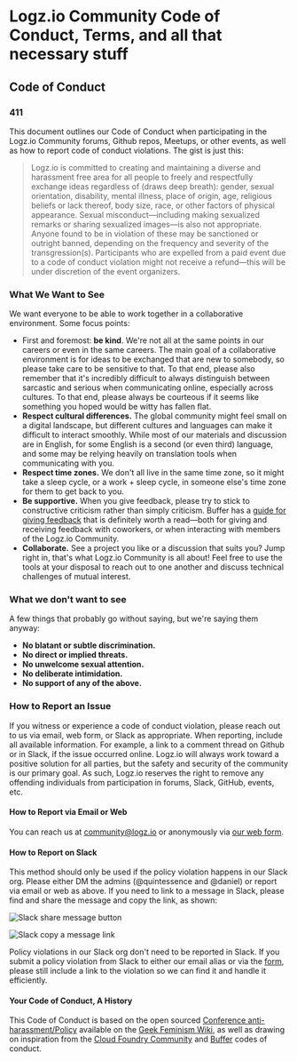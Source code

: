 # Logz.io Community Code of Conduct, Terms, and all that necessary stuff

## Code of Conduct

### 411

This document outlines our Code of Conduct when participating in the Logz.io Community forums, Github repos, Meetups, or other events, as well as how to report code of conduct violations. The gist is just this:

> Logz.io is committed to creating and maintaining a diverse and harassment free area for all people to freely and respectfully exchange ideas regardless of (draws deep breath): gender, sexual orientation, disability, mental illness, place of origin, age, religious beliefs or lack thereof, body size, race, or other factors of physical appearance. Sexual misconduct—including making sexualized remarks or sharing sexualized images—is also not appropriate. Anyone found to be in violation of these may be sanctioned or outright banned, depending on the frequency and severity of the transgression(s). Participants who are expelled from a paid event due to a code of conduct violation might not receive a refund—this will be under discretion of the event organizers.


### What We Want to See

We want everyone to be able to work together in a collaborative environment. Some focus points:

* First and foremost: **be kind**. We're not all at the same points in our careers or even in the same careers. The main goal of a collaborative environment is for ideas to be exchanged that are new to somebody, so please take care to be sensitive to that. To that end, please also remember that it's incredibly difficult to always distinguish between sarcastic and serious when communicating online, especially across cultures. To that end, please always be courteous if it seems like something you hoped would be witty has fallen flat.
* **Respect cultural differences.** The global community might feel small on a digital landscape, but different cultures and languages can make it difficult to interact smoothly. While most of our materials and discussion are in English, for some English is a second (or even third) language, and some may be relying heavily on translation tools when communicating with you.
* **Respect time zones.** We don't all live in the same time zone, so it might take a sleep cycle, or a work + sleep cycle, in someone else's time zone for them to get back to you.
* **Be supportive.** When you give feedback, please try to stick to constructive criticism rather than simply criticism. Buffer has a [guide for giving feedback](https://open.buffer.com/how-to-give-receive-feedback-work/) that is definitely worth a read—both for giving and receiving feedback with coworkers, or when interacting with members of the Logz.io Community.
* **Collaborate.** See a project you like or a discussion that suits you? Jump right in, that's what Logz.io Community is all about! Feel free to use the tools at your disposal to reach out to one another and discuss technical challenges of mutual interest.

### What we don't want to see

A few things that probably go without saying, but we're saying them anyway:

* **No blatant or subtle discrimination.**
* **No direct or implied threats.**
* **No unwelcome sexual attention.**
* **No deliberate intimidation.**
* **No support of any of the above.**

### How to Report an Issue

If you witness or experience a code of conduct violation, please reach out to us via email, web form, or Slack as appropriate. When reporting, include all available information. For example, a link to a comment thread on Github or in Slack, if the issue occurred online. Logz.io will always work toward a positive solution for all parties, but the safety and security of the community is our primary goal. As such, Logz.io reserves the right to remove any offending individuals from participation in forums, Slack, GitHub, events, etc.

#### How to Report via Email or Web

You can reach us at [community@logz.io](mailto:community@logz.io) or anonymously via [our web form](https://goo.gl/forms/FiL1lv18yYb2R5ln2).

#### How to Report on Slack

This method should only be used if the policy violation happens in our Slack org. Please either DM the admins (@quintessence and @daniel) or report via email or web as above. If you need to link to a message in Slack, please find and share the message and copy the link, as shown:

![Slack share message button](images/link-slack-msg-step1.png)

![Slack copy a message link](images/link-slack-msg-step2.png)

Policy violations in our Slack org don't need to be reported in Slack. If you submit a policy violation from Slack to either our email alias or via the [form](https://goo.gl/forms/FiL1lv18yYb2R5ln2), please still include a link to the violation so we can find it and handle it efficiently.

#### Your Code of Conduct, A History

This Code of Conduct is based on the open sourced [Conference anti-harassment/Policy](http://geekfeminism.wikia.com/wiki/Conference_anti-harassment/Policy) available on the [Geek Feminism Wiki](https://www.cloudfoundry.org/code-of-conduct/), as well as drawing on inspiration from the [Cloud Foundry Community](https://www.cloudfoundry.org/code-of-conduct/) and [Buffer](https://open.buffer.com/code-of-conduct/) codes of conduct.
